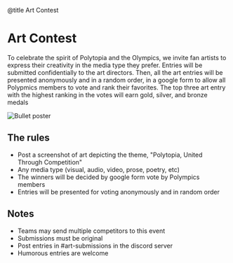 @title Art Contest

# Art Contest

To celebrate the spirit of Polytopia and the Olympics, we invite fan artists to express their creativity in the media type they prefer. Entries will be submitted confidentially to the art directors. Then, all the art entries will be presented anonymously and in a random order, in a google form to allow all Polypmics members to vote and rank their favorites. The top three art entry with the highest ranking in the votes will earn gold, silver, and bronze medals

![Bullet poster](https://polympics.github.io/wiki/images/art_poster.png)

## The rules

- Post a screenshot of art depicting the theme, "Polytopia, United Through Competition"
- Any media type (visual, audio, video, prose, poetry, etc)
- The winners will be decided by google form vote by Polympics members
- Entries will be presented for voting anonymously and in random order

## Notes

- Teams may send multiple competitors to this event
- Submissions must be original
- Post entries in #art-submissions in the discord server
- Humorous entries are welcome
